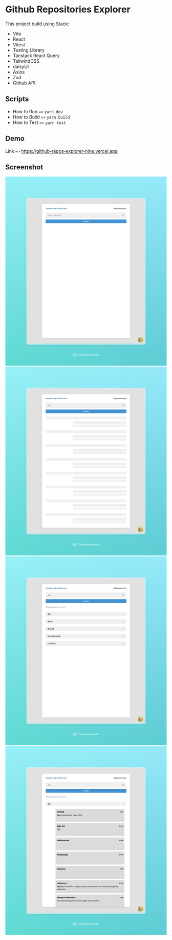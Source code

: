 # Github Repositories Explorer

This project build using Stack:

-   Vite
-   React
-   Vitest
-   Testing Library
-   Tanstack React Query
-   TailwindCSS
-   daisyUI
-   Axios
-   Zod
-   Github API

## Scripts

-   How to Run `=>` `yarn dev`
-   How to Build `=>` `yarn build`
-   How to Test `=>` `yarn test`

## Demo

Link `=>` https://github-repos-explorer-nine.vercel.app

## Screenshot

![SCREENSHOT-I](https://github.com/alpredovandy/github-repos-explorer/blob/master/src/assets/screenshot-1.jpeg?raw=true)
![SCREENSHOT-II](https://github.com/alpredovandy/github-repos-explorer/blob/master/src/assets/screenshot-2.jpeg?raw=true)
![SCREENSHOT-III](https://github.com/alpredovandy/github-repos-explorer/blob/master/src/assets/screenshot-3.jpeg?raw=true)
![SCREENSHOT-IV](https://github.com/alpredovandy/github-repos-explorer/blob/master/src/assets/screenshot-4.jpeg?raw=true)
